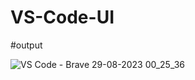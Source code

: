 # VS-Code-UI

#output

![VS Code - Brave 29-08-2023 00_25_36](https://github.com/Shivanshu-samadhiya/VS-Code-UI/assets/139112796/5f2cf0cb-807d-4002-8a76-5b52667418b8)
